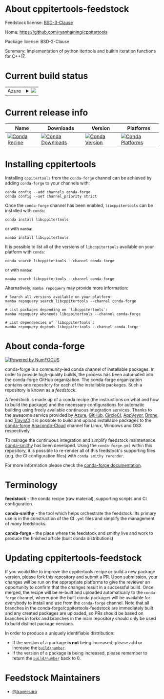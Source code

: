 About cppitertools-feedstock
============================

Feedstock license: [BSD-3-Clause](https://github.com/conda-forge/cppitertools-feedstock/blob/main/LICENSE.txt)

Home: https://github.com/ryanhaining/cppitertools

Package license: BSD-2-Clause

Summary: Implementation of python itertools and builtin iteration functions for C++17.

Current build status
====================


<table>
    
  <tr>
    <td>Azure</td>
    <td>
      <details>
        <summary>
          <a href="https://dev.azure.com/conda-forge/feedstock-builds/_build/latest?definitionId=19630&branchName=main">
            <img src="https://dev.azure.com/conda-forge/feedstock-builds/_apis/build/status/cppitertools-feedstock?branchName=main">
          </a>
        </summary>
        <table>
          <thead><tr><th>Variant</th><th>Status</th></tr></thead>
          <tbody><tr>
              <td>linux_64</td>
              <td>
                <a href="https://dev.azure.com/conda-forge/feedstock-builds/_build/latest?definitionId=19630&branchName=main">
                  <img src="https://dev.azure.com/conda-forge/feedstock-builds/_apis/build/status/cppitertools-feedstock?branchName=main&jobName=linux&configuration=linux%20linux_64_" alt="variant">
                </a>
              </td>
            </tr><tr>
              <td>osx_64</td>
              <td>
                <a href="https://dev.azure.com/conda-forge/feedstock-builds/_build/latest?definitionId=19630&branchName=main">
                  <img src="https://dev.azure.com/conda-forge/feedstock-builds/_apis/build/status/cppitertools-feedstock?branchName=main&jobName=osx&configuration=osx%20osx_64_" alt="variant">
                </a>
              </td>
            </tr><tr>
              <td>win_64</td>
              <td>
                <a href="https://dev.azure.com/conda-forge/feedstock-builds/_build/latest?definitionId=19630&branchName=main">
                  <img src="https://dev.azure.com/conda-forge/feedstock-builds/_apis/build/status/cppitertools-feedstock?branchName=main&jobName=win&configuration=win%20win_64_" alt="variant">
                </a>
              </td>
            </tr>
          </tbody>
        </table>
      </details>
    </td>
  </tr>
</table>

Current release info
====================

| Name | Downloads | Version | Platforms |
| --- | --- | --- | --- |
| [![Conda Recipe](https://img.shields.io/badge/recipe-libcppitertools-green.svg)](https://anaconda.org/conda-forge/libcppitertools) | [![Conda Downloads](https://img.shields.io/conda/dn/conda-forge/libcppitertools.svg)](https://anaconda.org/conda-forge/libcppitertools) | [![Conda Version](https://img.shields.io/conda/vn/conda-forge/libcppitertools.svg)](https://anaconda.org/conda-forge/libcppitertools) | [![Conda Platforms](https://img.shields.io/conda/pn/conda-forge/libcppitertools.svg)](https://anaconda.org/conda-forge/libcppitertools) |

Installing cppitertools
=======================

Installing `cppitertools` from the `conda-forge` channel can be achieved by adding `conda-forge` to your channels with:

```
conda config --add channels conda-forge
conda config --set channel_priority strict
```

Once the `conda-forge` channel has been enabled, `libcppitertools` can be installed with `conda`:

```
conda install libcppitertools
```

or with `mamba`:

```
mamba install libcppitertools
```

It is possible to list all of the versions of `libcppitertools` available on your platform with `conda`:

```
conda search libcppitertools --channel conda-forge
```

or with `mamba`:

```
mamba search libcppitertools --channel conda-forge
```

Alternatively, `mamba repoquery` may provide more information:

```
# Search all versions available on your platform:
mamba repoquery search libcppitertools --channel conda-forge

# List packages depending on `libcppitertools`:
mamba repoquery whoneeds libcppitertools --channel conda-forge

# List dependencies of `libcppitertools`:
mamba repoquery depends libcppitertools --channel conda-forge
```


About conda-forge
=================

[![Powered by
NumFOCUS](https://img.shields.io/badge/powered%20by-NumFOCUS-orange.svg?style=flat&colorA=E1523D&colorB=007D8A)](https://numfocus.org)

conda-forge is a community-led conda channel of installable packages.
In order to provide high-quality builds, the process has been automated into the
conda-forge GitHub organization. The conda-forge organization contains one repository
for each of the installable packages. Such a repository is known as a *feedstock*.

A feedstock is made up of a conda recipe (the instructions on what and how to build
the package) and the necessary configurations for automatic building using freely
available continuous integration services. Thanks to the awesome service provided by
[Azure](https://azure.microsoft.com/en-us/services/devops/), [GitHub](https://github.com/),
[CircleCI](https://circleci.com/), [AppVeyor](https://www.appveyor.com/),
[Drone](https://cloud.drone.io/welcome), and [TravisCI](https://travis-ci.com/)
it is possible to build and upload installable packages to the
[conda-forge](https://anaconda.org/conda-forge) [Anaconda-Cloud](https://anaconda.org/)
channel for Linux, Windows and OSX respectively.

To manage the continuous integration and simplify feedstock maintenance
[conda-smithy](https://github.com/conda-forge/conda-smithy) has been developed.
Using the ``conda-forge.yml`` within this repository, it is possible to re-render all of
this feedstock's supporting files (e.g. the CI configuration files) with ``conda smithy rerender``.

For more information please check the [conda-forge documentation](https://conda-forge.org/docs/).

Terminology
===========

**feedstock** - the conda recipe (raw material), supporting scripts and CI configuration.

**conda-smithy** - the tool which helps orchestrate the feedstock.
                   Its primary use is in the construction of the CI ``.yml`` files
                   and simplify the management of *many* feedstocks.

**conda-forge** - the place where the feedstock and smithy live and work to
                  produce the finished article (built conda distributions)


Updating cppitertools-feedstock
===============================

If you would like to improve the cppitertools recipe or build a new
package version, please fork this repository and submit a PR. Upon submission,
your changes will be run on the appropriate platforms to give the reviewer an
opportunity to confirm that the changes result in a successful build. Once
merged, the recipe will be re-built and uploaded automatically to the
`conda-forge` channel, whereupon the built conda packages will be available for
everybody to install and use from the `conda-forge` channel.
Note that all branches in the conda-forge/cppitertools-feedstock are
immediately built and any created packages are uploaded, so PRs should be based
on branches in forks and branches in the main repository should only be used to
build distinct package versions.

In order to produce a uniquely identifiable distribution:
 * If the version of a package **is not** being increased, please add or increase
   the [``build/number``](https://docs.conda.io/projects/conda-build/en/latest/resources/define-metadata.html#build-number-and-string).
 * If the version of a package **is** being increased, please remember to return
   the [``build/number``](https://docs.conda.io/projects/conda-build/en/latest/resources/define-metadata.html#build-number-and-string)
   back to 0.

Feedstock Maintainers
=====================

* [@traversaro](https://github.com/traversaro/)

